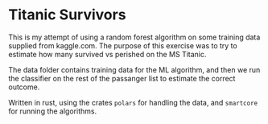 # Titanic Survivors

This is my attempt of using a random forest algorithm on some training data supplied from kaggle.com. The purpose of
this exercise was to try to estimate how many survived vs perished on the MS Titanic.

The data folder contains training data for the ML algorithm, and then we run the classifier on the rest of the passanger
list to estimate the correct outcome.

Written in rust, using the crates `polars` for handling the data, and `smartcore` for running the algorithms.
